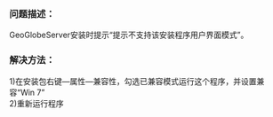 ### 问题描述： ###

GeoGlobeServer安装时提示“提示不支持该安装程序用户界面模式”。


### 解决方法： ###
1)在安装包右键—属性—兼容性，勾选已兼容模式运行这个程序，并设置兼容“Win 7”  
2)重新运行程序
